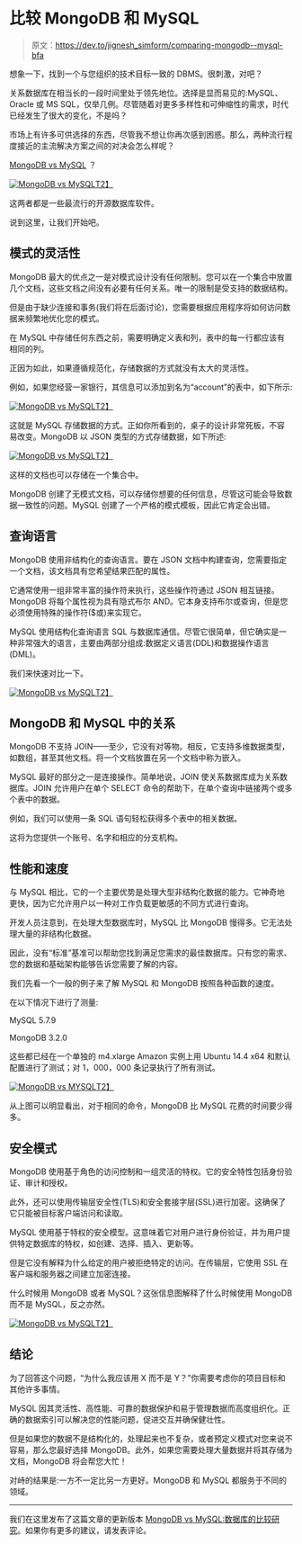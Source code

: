 # 比较 MongoDB 和 MySQL

> 原文：<https://dev.to/jignesh_simform/comparing-mongodb--mysql-bfa>

想象一下，找到一个与您组织的技术目标一致的 DBMS。很刺激，对吧？

关系数据库在相当长的一段时间里处于领先地位。选择是显而易见的:MySQL、Oracle 或 MS SQL，仅举几例。尽管随着对更多多样性和可伸缩性的需求，时代已经发生了很大的变化，不是吗？

市场上有许多可供选择的东西，尽管我不想让你再次感到困惑。那么，两种流行程度接近的主流解决方案之间的对决会怎么样呢？

[MongoDB vs MySQL](https://www.simform.com/mongodb-vs-mysql-databases/) ？

[![MongoDB vs MySQL](img/f669a4a14a9b60bbd1c432be33b43ae5.png)T2】](https://res.cloudinary.com/practicaldev/image/fetch/s--qSN8ex5B--/c_limit%2Cf_auto%2Cfl_progressive%2Cq_auto%2Cw_880/https://www.simform.com/wp-content/uploads/2017/11/database-popularity-1024x554.png)

这两者都是一些最流行的开源数据库软件。

说到这里，让我们开始吧。

## 模式的灵活性

MongoDB 最大的优点之一是对模式设计没有任何限制。您可以在一个集合中放置几个文档，这些文档之间没有必要有任何关系。唯一的限制是受支持的数据结构。

但是由于缺少连接和事务(我们将在后面讨论)，您需要根据应用程序将如何访问数据来频繁地优化您的模式。

在 MySQL 中存储任何东西之前，需要明确定义表和列，表中的每一行都应该有相同的列。

正因为如此，如果遵循规范化，存储数据的方式就没有太大的灵活性。

例如，如果您经营一家银行，其信息可以添加到名为“account”的表中，如下所示:

[![MongoDB vs MySQL](img/a1be20022b28cabcddcef2de916e0364.png)T2】](https://res.cloudinary.com/practicaldev/image/fetch/s--XIbidQi5--/c_limit%2Cf_auto%2Cfl_progressive%2Cq_auto%2Cw_880/https://www.simform.com/wp-content/uploads/2017/11/Table-1024x221.png)

这就是 MySQL 存储数据的方式。正如你所看到的，桌子的设计非常死板，不容易改变。MongoDB 以 JSON 类型的方式存储数据，如下所述:

[![MongoDB vs MySQL](img/aafbc2bc592bd84c3c52bf397b3e92a1.png)T2】](https://res.cloudinary.com/practicaldev/image/fetch/s--J6Wcalhu--/c_limit%2Cf_auto%2Cfl_progressive%2Cq_auto%2Cw_880/https://dzone.com/storage/temp/7327596-mongodb-json.png)

这样的文档也可以存储在一个集合中。

MongoDB 创建了无模式文档，可以存储你想要的任何信息，尽管这可能会导致数据一致性的问题。MySQL 创建了一个严格的模式模板，因此它肯定会出错。

## 查询语言

MongoDB 使用非结构化的查询语言。要在 JSON 文档中构建查询，您需要指定一个文档，该文档具有您希望结果匹配的属性。

它通常使用一组非常丰富的操作符来执行，这些操作符通过 JSON 相互链接。MongoDB 将每个属性视为具有隐式布尔 AND。它本身支持布尔或查询，但是您必须使用特殊的操作符($或)来实现它。

MySQL 使用结构化查询语言 SQL 与数据库通信。尽管它很简单，但它确实是一种非常强大的语言，主要由两部分组成:数据定义语言(DDL)和数据操作语言(DML)。

我们来快速对比一下。

[![MongoDB vs MySQL](img/5f923abbe314a2d510d28f0d1f362663.png)T2】](https://res.cloudinary.com/practicaldev/image/fetch/s--ECe_vpp1--/c_limit%2Cf_auto%2Cfl_progressive%2Cq_auto%2Cw_880/https://www.simform.com/wp-content/uploads/2017/11/table2-1024x885.png)

## MongoDB 和 MySQL 中的关系

MongoDB 不支持 JOIN——至少，它没有对等物。相反，它支持多维数据类型，如数组，甚至其他文档。将一个文档放置在另一个文档中称为嵌入。

MySQL 最好的部分之一是连接操作。简单地说，JOIN 使关系数据库成为关系数据库。JOIN 允许用户在单个 SELECT 命令的帮助下，在单个查询中链接两个或多个表中的数据。

例如，我们可以使用一条 SQL 语句轻松获得多个表中的相关数据。

这将为您提供一个账号、名字和相应的分支机构。

## 性能和速度

与 MySQL 相比，它的一个主要优势是处理大型非结构化数据的能力。它神奇地更快，因为它允许用户以一种对工作负载更敏感的不同方式进行查询。

开发人员注意到，在处理大型数据库时，MySQL 比 MongoDB 慢得多。它无法处理大量的非结构化数据。

因此，没有“标准”基准可以帮助您找到满足您需求的最佳数据库。只有您的需求、您的数据和基础架构能够告诉您需要了解的内容。

我们先看一个一般的例子来了解 MySQL 和 MongoDB 按照各种函数的速度。

在以下情况下进行了测量:

MySQL 5.7.9

MongoDB 3.2.0

这些都已经在一个单独的 m4.xlarge Amazon 实例上用 Ubuntu 14.4 x64 和默认配置进行了测试；对 1，000，000 条记录执行了所有测试。

[![MongoDB vs MYSQL](img/211e5c2317b7394fe5850e40421c476b.png)T2】](https://res.cloudinary.com/practicaldev/image/fetch/s--IPb4x-vx--/c_limit%2Cf_auto%2Cfl_progressive%2Cq_auto%2Cw_880/https://www.simform.com/wp-content/uploads/2017/11/Add-subheading-1-1-1024x536.png)

从上图可以明显看出，对于相同的命令，MongoDB 比 MySQL 花费的时间要少得多。

## 安全模式

MongoDB 使用基于角色的访问控制和一组灵活的特权。它的安全特性包括身份验证、审计和授权。

此外，还可以使用传输层安全性(TLS)和安全套接字层(SSL)进行加密。这确保了它只能被目标客户端访问和读取。

MySQL 使用基于特权的安全模型。这意味着它对用户进行身份验证，并为用户提供特定数据库的特权，如创建、选择、插入、更新等。

但是它没有解释为什么给定的用户被拒绝特定的访问。在传输层，它使用 SSL 在客户端和服务器之间建立加密连接。

什么时候用 MongoDB 或者 MySQL？这张信息图解释了什么时候使用 MongoDB 而不是 MySQL，反之亦然。

[![MongoDB vs MySQL](img/da06a3b468ad7277b19ae856df3d4912.png)T2】](https://res.cloudinary.com/practicaldev/image/fetch/s--FTXePDOd--/c_limit%2Cf_auto%2Cfl_progressive%2Cq_auto%2Cw_880/https://dzone.com/storage/temp/7327614-mongodb-vs-mysql-1.png)

## 结论

为了回答这个问题，“为什么我应该用 X 而不是 Y？”你需要考虑你的项目目标和其他许多事情。

MySQL 因其灵活性、高性能、可靠的数据保护和易于管理数据而高度组织化。正确的数据索引可以解决您的性能问题，促进交互并确保健壮性。

但是如果您的数据不是结构化的，处理起来也不复杂，或者预定义模式对您来说不容易，那么您最好选择 MongoDB。此外，如果您需要处理大量数据并将其存储为文档，MongoDB 将会帮您大忙！

对峙的结果是:一方不一定比另一方更好。MongoDB 和 MySQL 都服务于不同的领域。

* * *

我们在这里发布了这篇文章的更新版本 [MongoDB vs MySQL:数据库的比较研究](https://www.simform.com/mongodb-vs-mysql-databases/)。如果你有更多的建议，请发表评论。